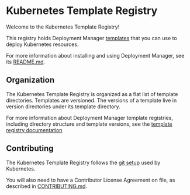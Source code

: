 # Kubernetes Template Registry

Welcome to the Kubernetes Template Registry!

This registry holds Deployment Manager
[templates](https://github.com/kubernetes/deployment-manager/tree/master/docs/design/design.md#templates)
that you can use to deploy Kubernetes resources.

For more information about installing and using Deployment Manager, see its
[README.md](https://github.com/kubernetes/deployment-manager/tree/master/README.md).

## Organization

The Kubernetes Template Registry is organized as a flat list of template
directories. Templates are versioned. The versions of a template live in version
directories under its template directory. 

For more information about Deployment Manager template registries, including
directory structure and template versions, see the
[template registry documentation](https://github.com/kubernetes/deployment-manager/tree/master/docs/templates/registry.md)

## Contributing

The Kubernetes Template Registry follows the
[git setup](https://github.com/kubernetes/kubernetes/blob/master/docs/devel/development.md#git-setup)
used by Kubernetes.

You will also need to have a Contributor License Agreement on file, as described
in [CONTRIBUTING.md](../CONTRIBUTING.md).
